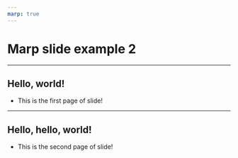 ```yaml
---
marp: true
---
```


# Marp slide example 2

---

## Hello, world!

* This is the first page of slide!

---

## Hello, hello, world!

* This is the second page of slide!
